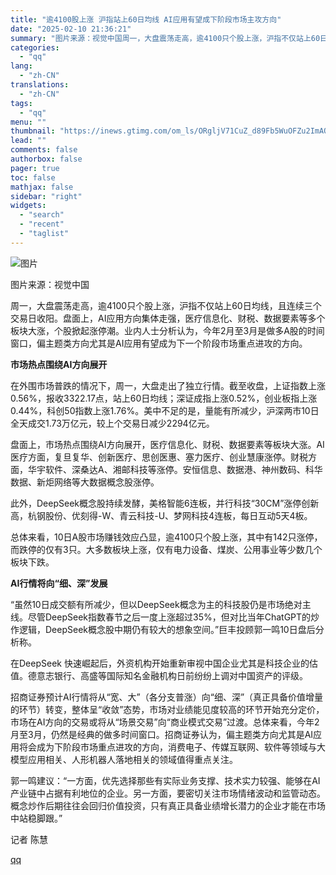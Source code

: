```yaml
---
title: "逾4100股上涨 沪指站上60日均线 AI应用有望成下阶段市场主攻方向"
date: "2025-02-10 21:36:21"
summary: "图片来源：视觉中国周一，大盘震荡走高，逾4100只个股上涨，沪指不仅站上60日均线，且连续三个交易日..."
categories:
  - "qq"
lang:
  - "zh-CN"
translations:
  - "zh-CN"
tags:
  - "qq"
menu: ""
thumbnail: "https://inews.gtimg.com/om_ls/ORgljV71CuZ_d89Fb5WuOFZu2ImAQm1q5fcZxCD-Jy5KAAA_640360/0"
lead: ""
comments: false
authorbox: false
pager: true
toc: false
mathjax: false
sidebar: "right"
widgets:
  - "search"
  - "recent"
  - "taglist"
---
```


![图片](https://inews.gtimg.com/om_bt/Ow4sbn1Jr7qNE_XAzviue0Dua0cD8RpgqsOMfofRCPmAsAA/641)

图片来源：视觉中国

周一，大盘震荡走高，逾4100只个股上涨，沪指不仅站上60日均线，且连续三个交易日收阳。盘面上，AI应用方向集体走强，医疗信息化、财税、数据要素等多个板块大涨，个股掀起涨停潮。业内人士分析认为，今年2月至3月是做多A股的时间窗口，偏主题类方向尤其是AI应用有望成为下一个阶段市场重点进攻的方向。

**市场热点围绕AI方向展开**

在外围市场普跌的情况下，周一，大盘走出了独立行情。截至收盘，上证指数上涨0.56%，报收3322.17点，站上60日均线；深证成指上涨0.52%，创业板指上涨0.44%，科创50指数上涨1.76%。美中不足的是，量能有所减少，沪深两市10日全天成交1.73万亿元，较上个交易日减少2294亿元。

盘面上，市场热点围绕AI方向展开，医疗信息化、财税、数据要素等板块大涨。AI医疗方面，复旦复华、创新医疗、思创医惠、塞力医疗、创业慧康涨停。财税方面，华宇软件、深桑达A、湘邮科技等涨停。安恒信息、数据港、神州数码、科华数据、新炬网络等大数据概念股涨停。

此外，DeepSeek概念股持续发酵，美格智能6连板，并行科技“30CM”涨停创新高，杭钢股份、优刻得-W、青云科技-U、梦网科技4连板，每日互动5天4板。

总体来看，10日A股市场赚钱效应凸显，逾4100只个股上涨，其中有142只涨停，而跌停的仅有3只。大多数板块上涨，仅有电力设备、煤炭、公用事业等少数几个板块下跌。

**AI行情将向“细、深”发展**

“虽然10日成交额有所减少，但以DeepSeek概念为主的科技股仍是市场绝对主线。尽管DeepSeek指数春节之后一度上涨超过35%，但对比当年ChatGPT的炒作逻辑，DeepSeek概念股中期仍有较大的想象空间。”巨丰投顾郭一鸣10日盘后分析称。

在DeepSeek 快速崛起后，外资机构开始重新审视中国企业尤其是科技企业的估值。德意志银行、高盛等国际知名金融机构日前纷纷上调对中国资产的评级。

招商证券预计AI行情将从“宽、大”（各分支普涨）向“细、深”（真正具备价值增量的环节）转变，整体呈“收敛”态势，市场对业绩能见度较高的环节开始充分定价，市场在AI方向的交易或将从“场景交易”向“商业模式交易”过渡。总体来看，今年2月至3月，仍然是经典的做多时间窗口。招商证券认为，偏主题类方向尤其是AI应用将会成为下阶段市场重点进攻的方向，消费电子、传媒互联网、软件等领域与大模型应用相关、人形机器人落地相关的领域值得重点关注。

郭一鸣建议：“一方面，优先选择那些有实际业务支撑、技术实力较强、能够在AI产业链中占据有利地位的企业。另一方面，要密切关注市场情绪波动和监管动态。概念炒作后期往往会回归价值投资，只有真正具备业绩增长潜力的企业才能在市场中站稳脚跟。”

记者 陈慧

[qq](https://new.qq.com/rain/a/20250210A08IZ300)
